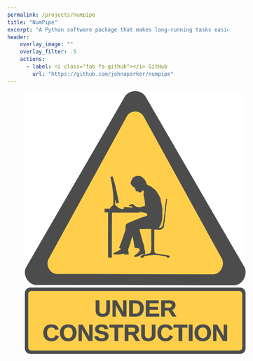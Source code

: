 ```yaml
---
permalink: /projects/numpipe
title: "NumPipe"
excerpt: "A Python software package that makes long-running tasks easier and faster by executing code in embarrassingly parallel and caching the output to HDF5 files"
header:
    overlay_image: ""
    overlay_filter: .5
    actions:
      - label: <i class="fab fa-github"></i> GitHub
        url: "https://github.com/johnaparker/numpipe"
---
```


<figure style="width: 100%; opacity: .7" class="align-center">
  <img src="/assets/img/construction.svg" alt="">
</figure> 

